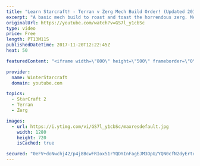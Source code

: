 ```yaml
---
title: "Learn Starcraft! - Terran v Zerg Mech Build Order! (Updated 2018)"
excerpt: "A basic mech build to roast and toast the horrendous zerg. Meant for lower level players looking for some direction! -- Watch live at https://www.twitch.tv/wintergaming"
originalUrl: https://youtube.com/watch?v=GS7l_y1cbSc
type: video
price: Free
length: PT13M11S
publishedDateTime: 2017-11-20T12:22:45Z
heat: 50

featuredContent: "<iframe width=\"800\" height=\"500\" frameborder=\"0\" src=\"https://www.youtube.com/embed/GS7l_y1cbSc\" allow=\"accelerometer; autoplay; encrypted-media; gyroscope; picture-in-picture\" allowfullscreen></iframe>"

provider:
  name: WinterStarcraft
  domain: youtube.com

topics:
  - StarCraft 2
  - Terran
  - Zerg

images:
  - url: https://i.ytimg.com/vi/GS7l_y1cbSc/maxresdefault.jpg
    width: 1280
    height: 720
    isCached: true

secured: "0eFV+doNwchj42/p4j8BcwFRIox51rYQDYInFagEJM3OpU/YQN0cfN2dyErtdrlSU4Uy88yHcbF7llHA/HZ7b+sn20aUq91ftB2E1XCn0KBDbrV1tKigcZEQFwfIJy4L6TySbED/if6aMkzhIOwaX3JZ5e4CEJH/hImWq6r5+a+1aFZQ8XGGfvIUTqgLquNaIvuWbSVAHO3PmuljkQHuWhSGFJpJ8XkzVyFGpvBauqyAZ5jlbe3VC4/AI4rDu4rbqE/QNYYas42ZDLZok1pFvJdHVteHJ5wh2y0JSBQP8WH30lUUPRR10I7HfJ+6eCCBmeYVnO6OVoobhARsm18Dh0Okl5v294AC/ve5RTSotYR5ChQ3vYP448oAoxANa5Foj7Af05d/BxYFLO0WmhRHe0trfQedjRokmlweIn7qP3Y=;C8RZI5/jv9B42xE+WJUJcA=="
---
```


